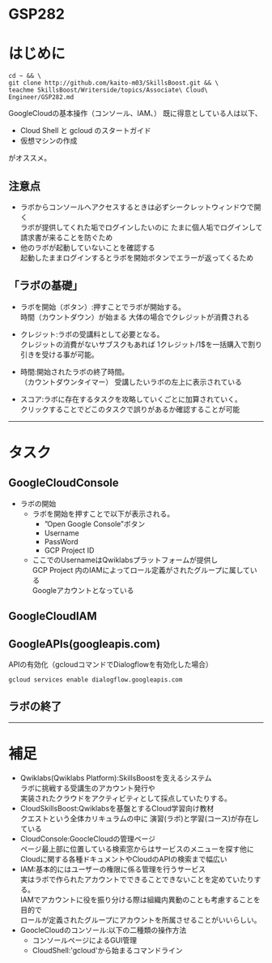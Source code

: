 # GSP282
# はじめに
``` shell
cd ~ && \
git clone http://github.com/kaito-m03/SkillsBoost.git && \
teachme SkillsBoost/Writerside/topics/Associate\ Cloud\ Engineer/GSP282.md
```
GoogleCloudの基本操作（コンソール、IAM、）
既に得意としている人は以下、
- Cloud Shell と gcloud のスタートガイド
- 仮想マシンの作成

がオススメ。
## 注意点
- ラボからコンソールへアクセスするときは必ずシークレットウィンドウで開く  
ラボが提供してくれた垢でログインしたいのに
たまに個人垢でログインして請求書が来ることを防ぐため
- 他のラボが起動していないことを確認する  
起動したままログインするとラボを開始ボタンでエラーが返ってくるため

## 「ラボの基礎」
- ラボを開始（ボタン）:押すことでラボが開始する。  
時間（カウントダウン）が始まる
大体の場合でクレジットが消費される
	
- クレジット:ラボの受講料として必要となる。  
クレジットの消費がないサブスクもあれば
1クレジット/1$を一括購入で割り引きを受ける事が可能。
- 時間:開始されたラボの終了時間。  
（カウントダウンタイマー）
受講したいラボの左上に表示されている
- スコア:ラボに存在するタスクを攻略していくごとに加算されていく。  
クリックすることでどこのタスクで誤りがあるか確認することが可能
---
# タスク
## GoogleCloudConsole
- ラボの開始
	- ラボを開始を押すことで以下が表示される。  
		- ”Open Google Console”ボタン
		- Username
		- PassWord
		- GCP Project ID
	- ここでのUsernameはQwiklabsプラットフォームが提供し  
	GCP Project 内のIAMによってロール定義がされたグループに属している  
	Googleアカウントとなっている
## GoogleCloudIAM

## GoogleAPIs(googleapis.com) 
APIの有効化（gcloudコマンドでDialogflowを有効化した場合）
```shell
gcloud services enable dialogflow.googleapis.com
```
## ラボの終了
---
# 補足
- Qwiklabs(Qwiklabs Platform):SkillsBoostを支えるシステム  
ラボに挑戦する受講生のアカウント発行や  
実装されたクラウドをアクティビティとして採点していたりする。
- CloudSkillsBoost:Qwiklabsを基盤とするCloud学習向け教材  
クエストという全体カリキュラムの中に
演習(ラボ)と学習(コース)が存在している
- CloudConsole:GoocleCloudの管理ページ  
ページ最上部に位置している検索窓からはサービスのメニューを探す他に  
Cloudに関する各種ドキュメントやCloudのAPIの検索まで幅広い
- IAM:基本的にはユーザーの権限に係る管理を行うサービス  
実はラボで作られたアカウントでできることできないことを定めていたりする。  
IAMでアカウントに役を振り分ける際は組織内異動のことも考慮することを目的で  
ロールが定義されたグループにアカウントを所属させることがいいらしい。
- GoocleCloudのコンソール:以下の二種類の操作方法  
	- コンソールページによるGUI管理
	- CloudShell:'gcloud'から始まるコマンドライン
